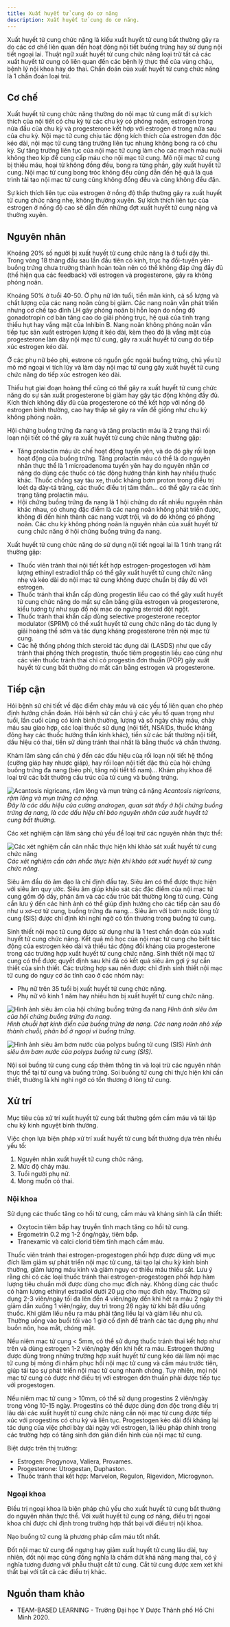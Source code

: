 ```yaml
---
title: Xuất huyết tử cung do cơ năng
description: Xuất huyết tử cung do cơ năng.
---
```


Xuất huyết tử cung chức năng là kiểu xuất huyết tử cung bất thường gây ra do các cơ chế liên quan đến hoạt động nội tiết buồng trứng hay sử dụng nội tiết ngoại lai. Thuật ngữ xuất huyết tử cung chức năng loại trừ tất cả các xuất huyết tử cung có liên quan đến các bệnh lý thực thể của vùng chậu, bệnh lý nội khoa hay do thai. Chẩn đoán của xuất huyết tử cung chức năng là 1 chẩn đoán loại trừ.

## Cơ chế

Xuất huyết tử cung chức năng thường do nội mạc tử cung mất đi sự kích thích của nội tiết có chu kỳ từ các chu kỳ có phóng noãn, estrogen trong nửa đầu của chu kỳ và progesterone kết hợp với estrogen ở trong nửa sau của chu kỳ. Nội mạc tử cung chịu tác động kích thích của estrogen đơn độc kéo dài, nội mạc tử cung tăng trưởng liên tục nhưng không bong ra có chu kỳ. Sự tăng trưởng liên tục của nội mạc tử cung làm cho các mạch máu nuôi không theo kịp để cung cấp máu cho nội mạc tử cung. Mô nội mạc tử cung bị thiếu máu, hoại tử không đồng đều, bong ra từng phần, gây xuất huyết tử cung. Nội mạc tử cung bong tróc không đều cũng dẫn đến hệ quả là quá trình tái tạo nội mạc tử cung cũng không đồng đều và cũng không đều đặn.

Sự kích thích liên tục của estrogen ở nồng độ thấp thường gây ra xuất huyết tử cung chức năng nhẹ, không thường xuyên. Sự kích thích liên tục của estrogen ở nồng độ cao sẽ dẫn đến những đợt xuất huyết tử cung nặng và thường xuyên.

## Nguyên nhân

Khoảng 20% số người bị xuất huyết tử cung chức năng là ở tuổi dậy thì. Trong vòng 18 tháng đầu sau lần đầu tiên có kinh, trục hạ đồi-tuyến yên-buồng trứng chưa trưởng thành hoàn toàn nên có thể không đáp ứng đầy đủ (thể hiện qua các feedback) với estrogen và progesterone, gây ra không phóng noãn.

Khoảng 50% ở tuổi 40-50. Ở phụ nữ lớn tuổi, tiền mãn kinh, cả số lượng và chất lượng của các nang noãn cùng bị giảm. Các nang noãn vẫn phát triển nhưng cơ chế tạo đỉnh LH gây phóng noãn bị hỗn loạn do nồng độ gonadotropin cơ bản tăng cao do giải phóng trục, hệ quả của tình trạng thiếu hụt hay vắng mặt của Inhibin B. Nang noãn không phóng noãn vẫn tiếp tục sản xuất estrogen lượng ít kéo dài, kèm theo đó là vắng mặt của progesterone làm dày nội mạc tử cung, gây ra xuất huyết tử cung do tiếp xúc estrogen kéo dài.

Ở các phụ nữ béo phì, estrone có nguồn gốc ngoài buồng trứng, chủ yếu từ mô mỡ ngoại vi tích lũy và làm dày nội mạc tử cung gây xuất huyết tử cung chức năng do tiếp xúc estrogen kéo dài.

Thiếu hụt giai đoạn hoàng thể cũng có thể gây ra xuất huyết tử cung chức năng do sự sản xuất progesterone bị giảm hay gây tác động không đầy đủ. Kích thích không đầy đủ của progesterone có thể kết hợp với nồng độ estrogen bình thường, cao hay thấp sẽ gây ra vấn đề giống như chu kỳ không phóng noãn.

Hội chứng buồng trứng đa nang và tăng prolactin máu là 2 trạng thái rối loạn nội tiết có thể gây ra xuất huyết tử cung chức năng thường gặp:

- Tăng prolactin máu ức chế hoạt động tuyến yên, và do đó gây rối loạn hoạt động của buồng trứng. Tăng prolactin máu có thể là do nguyên nhân thực thể là 1 microadenoma tuyến yên hay do nguyên nhân cơ năng do dùng các thuốc có tác động hướng thần kinh hay nhiều thuốc khác. Thuốc chống say tàu xe, thuốc kháng bơm proton trong điều trị loét dạ dày-tá tràng, các thuốc điều trị tâm thần... có thể gây ra các tình trạng tăng prolactin máu.
- Hội chứng buồng trứng đa nang là 1 hội chứng do rất nhiều nguyên nhân khác nhau, có chung đặc điểm là các nang noãn không phát triển được, không đi đến hình thành các nang vượt trội, và do đó không có phóng noãn. Các chu kỳ không phóng noãn là nguyên nhân của xuất huyết tử cung chức năng ở hội chứng buồng trứng đa nang.

Xuất huyết tử cung chức năng do sử dụng nội tiết ngoại lai là 1 tình trạng rất thường gặp:

- Thuốc viên tránh thai nội tiết kết hợp estrogen-progestogen với hàm lượng ethinyl estradiol thấp có thể gây xuất huyết tử cung chức năng nhẹ và kéo dài do nội mạc tử cung không được chuẩn bị đầy đủ với estrogen.
- Thuốc tránh thai khẩn cấp dùng progestin liều cao có thể gây xuất huyết tử cung chức năng do mất sự cân bằng giữa estrogen và progesterone, kiểu tương tự như sụp đổ nội mạc do ngưng steroid đột ngột.
- Thuốc tránh thai khẩn cấp dùng selective progesterone receptor modulator (SPRM) có thể xuất huyết tử cung chức năng do tác dụng ly giải hoàng thể sớm và tác dụng kháng progesterone trên nội mạc tử cung.
- Các hệ thống phóng thích steroid tác dụng dài (LASDS) như que cấy tránh thai phóng thích progestin, thuốc tiêm progestin liều cao cũng như các viên thuốc tránh thai chỉ có progestin đơn thuần (POP) gây xuất huyết tử cung bất thường do mất cân bằng estrogen và progesterone.

## Tiếp cận

Hỏi bệnh sử chi tiết về đặc điểm chảy máu và các yếu tố liên quan cho phép định hướng chẩn đoán. Hỏi bệnh sử cần chú ý các yếu tố quan trọng như tuổi, lần cuối cùng có kinh bình thường, lượng và số ngày chảy máu, chảy máu sau giao hợp, các loại thuốc sử dụng (nội tiết, NSAIDs, thuốc kháng đông hay các thuốc hướng thần kinh khác), tiền sử các bất thường nội tiết, dấu hiệu có thai, tiền sử dùng tránh thai nhất là bằng thuốc và chấn thương.

Khám lâm sàng cần chú ý đến các dấu hiệu của rối loạn nội tiết hệ thống (cường giáp hay nhược giáp), hay rối loạn nội tiết đặc thù của hội chứng buồng trứng đa nang (béo phì, tăng nội tiết tố nam)... Khám phụ khoa để loại trừ các bất thường cấu trúc của tử cung và buồng trứng.

![Acantosis nigricans, rậm lông và mụn trứng cá nặng](../../../assets/phu-khoa/xuat-huyet-tu-cung-co-nang/acantosis-nigricans-ram-long-mun-trung-ca.png)
_Acantosis nigricans, rậm lông và mụn trứng cá nặng.<br>Đây là các dấu hiệu của cường androgen, quan sát thấy ở hội chứng buồng trứng đa nang, là các dấu hiệu chỉ báo nguyên nhân của xuất huyết tử cung bất thường._

Các xét nghiệm cận lâm sàng chủ yếu để loại trừ các nguyên nhân thực thể:

![Các xét nghiệm cần cân nhắc thực hiện khi khảo sát xuất huyết tử cung chức năng](../../../assets/phu-khoa/xuat-huyet-tu-cung-co-nang/cac-xet-nghiem-can-nhac-khi-xuat-huyet-tu-cung.png)
_Các xét nghiệm cần cân nhắc thực hiện khi khảo sát xuất huyết tử cung chức năng._

Siêu âm đầu dò âm đạo là chỉ định đầu tay. Siêu âm có thể được thực hiện với siêu âm quy ước. Siêu âm giúp khảo sát các đặc điểm của nội mạc tử cung gồm độ dầy, phản âm và các cấu trúc bất thường lòng tử cung. Cũng cần lưu ý đến các hình ảnh có thể giúp định hướng cho các tiếp cận sau đó như u xơ-cơ tử cung, buồng trứng đa nang... Siêu âm với bơm nước lòng tử cung (SIS) được chỉ định khi nghi ngờ có tổn thương trong buồng tử cung.

Sinh thiết nội mạc tử cung được sử dụng như là 1 test chẩn đoán của xuất huyết tử cung chức năng. Kết quả mô học của nội mạc tử cung cho biết tác động của estrogen kéo dài và thiếu tác động đối kháng của progesterone trong các trường hợp xuất huyết tử cung chức năng. Sinh thiết nội mạc tử cung có thể được quyết định sau khi đã có kết quả siêu âm gợi ý sự cần thiết của sinh thiết. Các trường hợp sau nên được chỉ định sinh thiết nội mạc tử cung do nguy cơ ác tính cao ở các nhóm này:

- Phụ nữ trên 35 tuổi bị xuất huyết tử cung chức năng.
- Phụ nữ vô kinh 1 năm hay nhiều hơn bị xuất huyết tử cung chức năng.

![Hình ảnh siêu âm của hội chứng buồng trứng đa nang](../../../assets/phu-khoa/xuat-huyet-tu-cung-co-nang/hinh-anh-sieu-am-buong-trung-da-nang.png)
_Hình ảnh siêu âm của hội chứng buồng trứng đa nang.<br>Hình chuỗi hạt kinh điển của buồng trứng đa nang. Các nang noãn nhỏ xếp thành chuỗi, phân bố ở ngoại vi buồng trứng._

![Hình ảnh siêu âm bơm nước của polyps buồng tử cung (SIS)](../../../assets/phu-khoa/xuat-huyet-tu-cung-co-nang/hinh-anh-sieu-am-polyp-tu-cung.png)
_Hình ảnh siêu âm bơm nước của polyps buồng tử cung (SIS)._

Nội soi buồng tử cung cung cấp thêm thông tin và loại trừ các nguyên nhân thực thể tại tử cung và buồng trứng. Soi buồng tử cung chỉ thực hiện khi cần thiết, thường là khi nghi ngờ có tổn thương ở lòng tử cung.

## Xử trí

Mục tiêu của xử trí xuất huyết tử cung bất thường gồm cầm máu và tái lập chu kỳ kinh nguyệt bình thường.

Việc chọn lựa biện pháp xử trí xuất huyết tử cung bất thường dựa trên nhiều yếu tố:

1. Nguyên nhân xuất huyết tử cung chức năng.
2. Mức độ chảy máu.
3. Tuổi người phụ nữ.
4. Mong muốn có thai.

### Nội khoa

Sử dụng các thuốc tăng co hồi tử cung, cầm máu và kháng sinh là cần thiết:

- Oxytocin tiêm bắp hay truyền tĩnh mạch tăng co hồi tử cung.
- Ergometrin 0.2 mg 1-2 ống/ngày, tiêm bắp.
- Tranexamic và calci clorid tiêm tĩnh mạch cầm máu.

Thuốc viên tránh thai estrogen-progestogen phối hợp được dùng với mục đích làm giảm sự phát triển nội mạc tử cung, tái tạo lại chu kỳ kinh bình thường, giảm lượng máu kinh và giảm nguy cơ thiếu máu thiếu sắt. Lưu ý rằng chỉ có các loại thuốc tránh thai estrogen-progestogen phối hợp hàm lượng tiêu chuẩn mới được dùng cho mục đích này. Không dùng các thuốc có hàm lượng ethinyl estradiol dưới 20 µg cho mục đích này. Thường sử dụng 2-3 viên/ngày tối đa lên đến 4 viên/ngày đến khi hết ra máu 2 ngày thì giảm dần xuống 1 viên/ngày, duy trì trong 26 ngày từ khi bắt đầu uống thuốc. Khi giảm liều nếu ra máu phải tăng liều lại và giảm liều như cũ. Thường uống vào buổi tối vào 1 giờ cố định để tránh các tác dụng phụ như buồn nôn, hoa mắt, chóng mặt.

Nếu niêm mạc tử cung < 5mm, có thể sử dụng thuốc tránh thai kết hợp như trên và dùng estrogen 1-2 viên/ngày đến khi hết ra máu. Estrogen thường được dùng trong những trường hợp xuất huyết tử cung kéo dài làm nội mạc tử cung bị mỏng đi nhằm phục hồi nội mạc tử cung và cầm máu trước tiên, giúp tái tạo sự phát triển nội mạc tử cung nhanh chóng. Tuy nhiên, mọi nội mạc tử cung có được nhờ điều trị với estrogen đơn thuần phải được tiếp tục với progestogen.

Nếu niêm mạc tử cung > 10mm, có thể sử dụng progestins 2 viên/ngày trong vòng 10-15 ngày. Progestins có thể được dùng đơn độc trong điều trị lâu dài các xuất huyết tử cung chức năng cần nội mạc tử cung được tiếp xúc với progestins có chu kỳ và liên tục. Progestogen kéo dài đối kháng lại tác dụng của việc phơi bày dài ngày với estrogen, là liệu pháp chính trong các trường hợp có tăng sinh đơn giản điển hình của nội mạc tử cung.

Biệt dược trên thị trường:

- Estrogen: Progynova, Valiera, Provames.
- Progesterone: Utrogestan, Duphaston.
- Thuốc tránh thai kết hợp: Marvelon, Regulon, Rigevidon, Microgynon.

### Ngoại khoa

Điều trị ngoại khoa là biện pháp chủ yếu cho xuất huyết tử cung bất thường do nguyên nhân thực thể. Với xuất huyết tử cung cơ năng, điều trị ngoại khoa chỉ được chỉ định trong trường hợp thất bại với điều trị nội khoa.

Nạo buồng tử cung là phương pháp cầm máu tốt nhất.

Đốt nội mạc tử cung để ngưng hay giảm xuất huyết tử cung lâu dài, tuy nhiên, đốt nội mạc cũng đồng nghĩa là chấm dứt khả năng mang thai, có ý nghĩa tương đương với phẫu thuật cắt tử cung. Cắt tử cung được xem xét khi thất bại với tất cả các điều trị khác.

## Nguồn tham khảo

- TEAM-BASED LEARNING - Trường Đại học Y Dược Thành phố Hồ Chí Minh 2020.
